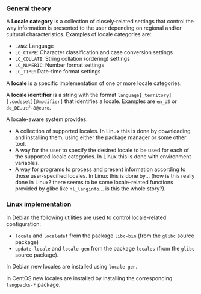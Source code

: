 ### General theory

A **Locale category** is a collection of closely-related settings that control the way information is presented to the user depending on regional and/or cultural characteristics. Examples of locale categories are:

- `LANG`: Language
- `LC_CTYPE`: Character classification and case conversion settings
- `LC_COLLATE`: String collation (ordering) settings
- `LC_NUMERIC`: Number format settings
- `LC_TIME`: Date-time format settings

A **locale** is a specific implementation of one or more locale categories.

A **locale identifier** is a string with the format `language[_territory][.codeset][@modifier]` that identifies a locale. Examples are `en_US` or `de_DE.utf-8@euro`.

A locale-aware system provides:

- A collection of supported locales. In Linux this is done by downloading and installing them, using either the package manager or some other tool.
- A way for the user to specify the desired locale to be used for each of the supported locale categories. In Linux this is done with environment variables. 
- A way for programs to process and present information according to those user-specified locales. In Linux this is done by... (how is this really done in Linux? there seems to be some locale-related functions provided by glibc like `nl_langinfo`... is this the whole story?).

### Linux implementation

In Debian the following utilities are used to control locale-related configuration:

- `locale` and `localedef` from the package `libc-bin` (from the `glibc` source package)
- `update-locale` and `locale-gen` from the package `locales` (from the `glibc` source package).

In Debian new locales are installed using `locale-gen`.

In CentOS new locales are installed by installing the corresponding `langpacks-*` package.